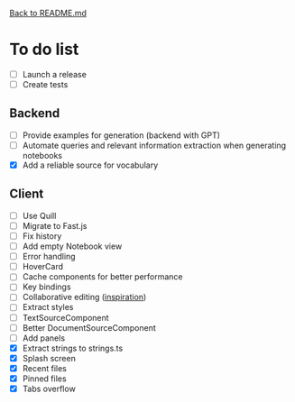 [Back to README.md](./README.md)

# To do list

- [ ] Launch a release
- [ ] Create tests

## Backend

- [ ] Provide examples for generation (backend with GPT)
- [ ] Automate queries and relevant information extraction when generating notebooks
- [x] Add a reliable source for vocabulary

## Client

- [ ] Use Quill
- [ ] Migrate to Fast.js
- [ ] Fix history
- [ ] Add empty Notebook view
- [ ] Error handling
- [ ] HoverCard
- [ ] Cache components for better performance
- [ ] Key bindings
- [ ] Collaborative editing ([inspiration](https://www.youtube.com/watch?v=Exr0iY_D-vw))
- [ ] Extract styles
- [ ] TextSourceComponent
- [ ] Better DocumentSourceComponent
- [ ] Add panels
- [x] Extract strings to strings.ts
- [x] Splash screen
- [x] Recent files
- [x] Pinned files
- [x] Tabs overflow
